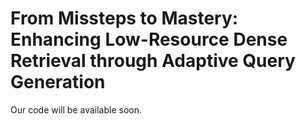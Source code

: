 # From Missteps to Mastery: Enhancing Low-Resource Dense Retrieval through Adaptive Query Generation

Our code will be available soon.
